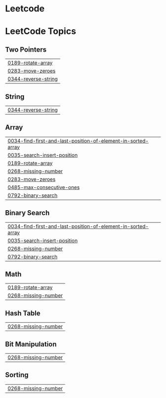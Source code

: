 # Leetcode
<!---LeetCode Topics Start-->
# LeetCode Topics
## Two Pointers
|  |
| ------- |
| [0189-rotate-array](https://github.com/iamshubham2001/Leetcode/tree/master/0189-rotate-array) |
| [0283-move-zeroes](https://github.com/iamshubham2001/Leetcode/tree/master/0283-move-zeroes) |
| [0344-reverse-string](https://github.com/iamshubham2001/Leetcode/tree/master/0344-reverse-string) |
## String
|  |
| ------- |
| [0344-reverse-string](https://github.com/iamshubham2001/Leetcode/tree/master/0344-reverse-string) |
## Array
|  |
| ------- |
| [0034-find-first-and-last-position-of-element-in-sorted-array](https://github.com/iamshubham2001/Leetcode/tree/master/0034-find-first-and-last-position-of-element-in-sorted-array) |
| [0035-search-insert-position](https://github.com/iamshubham2001/Leetcode/tree/master/0035-search-insert-position) |
| [0189-rotate-array](https://github.com/iamshubham2001/Leetcode/tree/master/0189-rotate-array) |
| [0268-missing-number](https://github.com/iamshubham2001/Leetcode/tree/master/0268-missing-number) |
| [0283-move-zeroes](https://github.com/iamshubham2001/Leetcode/tree/master/0283-move-zeroes) |
| [0485-max-consecutive-ones](https://github.com/iamshubham2001/Leetcode/tree/master/0485-max-consecutive-ones) |
| [0792-binary-search](https://github.com/iamshubham2001/Leetcode/tree/master/0792-binary-search) |
## Binary Search
|  |
| ------- |
| [0034-find-first-and-last-position-of-element-in-sorted-array](https://github.com/iamshubham2001/Leetcode/tree/master/0034-find-first-and-last-position-of-element-in-sorted-array) |
| [0035-search-insert-position](https://github.com/iamshubham2001/Leetcode/tree/master/0035-search-insert-position) |
| [0268-missing-number](https://github.com/iamshubham2001/Leetcode/tree/master/0268-missing-number) |
| [0792-binary-search](https://github.com/iamshubham2001/Leetcode/tree/master/0792-binary-search) |
## Math
|  |
| ------- |
| [0189-rotate-array](https://github.com/iamshubham2001/Leetcode/tree/master/0189-rotate-array) |
| [0268-missing-number](https://github.com/iamshubham2001/Leetcode/tree/master/0268-missing-number) |
## Hash Table
|  |
| ------- |
| [0268-missing-number](https://github.com/iamshubham2001/Leetcode/tree/master/0268-missing-number) |
## Bit Manipulation
|  |
| ------- |
| [0268-missing-number](https://github.com/iamshubham2001/Leetcode/tree/master/0268-missing-number) |
## Sorting
|  |
| ------- |
| [0268-missing-number](https://github.com/iamshubham2001/Leetcode/tree/master/0268-missing-number) |
<!---LeetCode Topics End-->